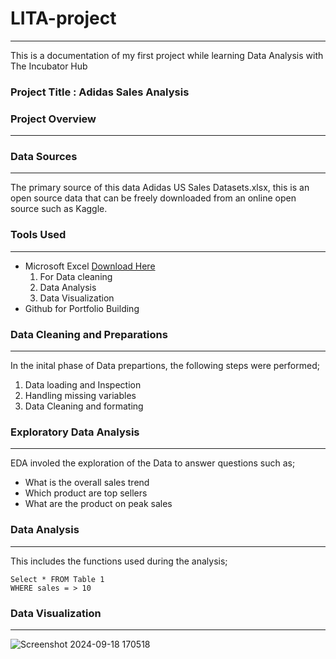 # LITA-project
---
This is a documentation of my first project while learning Data Analysis with The Incubator Hub
### Project Title : Adidas Sales Analysis

### Project Overview
---


### Data Sources
---
The primary source of this data Adidas US Sales Datasets.xlsx, this is an open source data that can be freely downloaded from an online open source such as Kaggle.

### Tools Used
---
- Microsoft Excel [Download Here](https://www.microsoft.com)
    1. For Data cleaning
    2. Data Analysis 
    3. Data Visualization 
- Github for Portfolio Building 

### Data Cleaning and Preparations
---
In the inital phase of Data prepartions, the following steps were performed;
  1. Data loading and Inspection
  2. Handling missing variables
  3. Data Cleaning and formating
### Exploratory Data Analysis
---
EDA involed the exploration of the Data to answer questions such as;
  -  What is the overall sales trend
  -  Which product are top sellers
  -  What are the product on peak sales 
### Data Analysis
---
This includes the functions used during the analysis;

``` Excel
Select * FROM Table 1
WHERE sales = > 10
```

### Data Visualization
---

![Screenshot 2024-09-18 170518](https://github.com/user-attachments/assets/2432fd5b-c3fe-453d-964a-2aa118f230bf)
